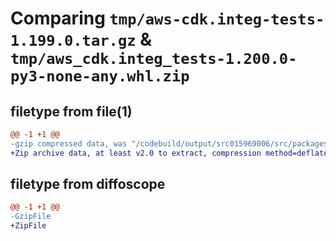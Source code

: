 # Comparing `tmp/aws-cdk.integ-tests-1.199.0.tar.gz` & `tmp/aws_cdk.integ_tests-1.200.0-py3-none-any.whl.zip`

## filetype from file(1)

```diff
@@ -1 +1 @@
-gzip compressed data, was "/codebuild/output/src015969006/src/packages/@aws-cdk/integ-tests/dist/python/aws-cdk.integ-tests-1.199.0.tar", last modified: Thu Apr 20 17:20:36 2023, max compression
+Zip archive data, at least v2.0 to extract, compression method=deflate
```

## filetype from diffoscope

```diff
@@ -1 +1 @@
-GzipFile
+ZipFile
```

